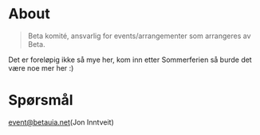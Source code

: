 # About
> Beta komité, ansvarlig for events/arrangementer som arrangeres av Beta.

Det er foreløpig ikke så mye her, kom inn etter Sommerferien så burde det være noe mer her :)

# Spørsmål
event@betauia.net(Jon Inntveit)
